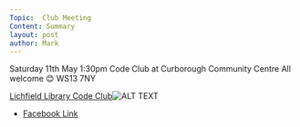```yaml
---
Topic:  Club Meeting
Content: Summary
layout: post
author: Mark
---
```

Saturday 11th May 1:30pm
Code Club at
Curborough Community Centre
All welcome 😊
WS13 7NY

[Lichfield Library Code Club](https://www.facebook.com/events/691645394586602/)![ALT TEXT](https://scontent.fbhx6-1.fna.fbcdn.net/v/t1.6435-9/59552431_2025479090912514_5873953456200351744_n.jpg?stp=c229.0.502.502a_dst-jpg&_nc_cat=103&ccb=1-7&_nc_sid=b386c4&_nc_ohc=lrz3MkcpitIAX-FsTuL&_nc_ht=scontent.fbhx6-1.fna&edm=AKK4YLsEAAAA&oh=00_AfAhm4f0tS3AQYm89cg7lAEyxrTI6fuBidswZck4AYZemw&oe=654E3D24)

* [Facebook Link](https://www.facebook.com/1481985248595237/posts/2025475910912832/)


